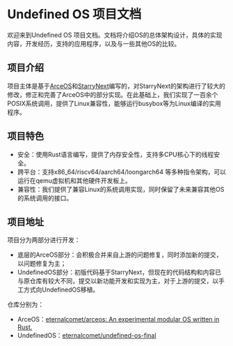 # Undefined OS 项目文档

欢迎来到Undefined OS 项目文档。文档将介绍OS的总体架构设计，具体的实现内容，开发经历，支持的应用程序，以及与一些其他OS的比较。

## 项目介绍

项目主体是基于[ArceOS](https://github.com/oscomp/arceos)和[StarryNext](https://github.com/oscomp/starry-next)编写的，对StarryNext的架构进行了较大的修改，修正和完善了ArceOS中的部分实现。在此基础上，我们实现了一百余个POSIX系统调用，提供了Linux兼容性，能够运行busybox等为Linux编译的实用程序。

## 项目特色

- 安全：使用Rust语言编写，提供了内存安全性，支持多CPU核心下的线程安全。
- 跨平台：支持x86_64/riscv64/aarch64/loongarch64 等多种指令架构，可以运行在qemu虚拟机和其他硬件开发板上。
- 兼容性：我们提供了兼容Linux的系统调用实现，同时保留了未来兼容其他OS的系统调用的接口。

## 项目地址

项目分为两部分进行开发：

- 底层的ArceOS部分：会积极合并来自上游的问题修复，同时添加新的提交，以问题修复为主；
- UndefinedOS部分：初版代码基于StarryNext，但现在的代码结构和内容已与原仓库有较大不同，提交以新功能开发和实现为主，对于上游的提交，以手工方式向UndefinedOS移植。

仓库分别为：

- ArceOS：[eternalcomet/arceos: An experimental modular OS written in Rust.](https://github.com/eternalcomet/arceos)
- UndefinedOS：[eternalcomet/undefined-os-final](https://github.com/eternalcomet/undefined-os-final)
